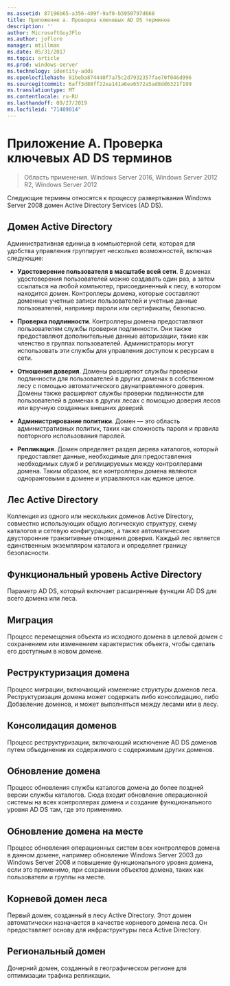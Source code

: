 ```yaml
---
ms.assetid: 87196b65-a356-409f-9af0-b5950797d668
title: Приложение а. Проверка ключевых AD DS терминов
description: ''
author: MicrosoftGuyJFlo
ms.author: joflore
manager: mtillman
ms.date: 05/31/2017
ms.topic: article
ms.prod: windows-server
ms.technology: identity-adds
ms.openlocfilehash: 81beba874440f7a75c2d7932357fae70f046d996
ms.sourcegitcommit: 6aff3d88ff22ea141a6ea6572a5ad8dd6321f199
ms.translationtype: MT
ms.contentlocale: ru-RU
ms.lasthandoff: 09/27/2019
ms.locfileid: "71409014"
---
```

# <a name="appendix-a-reviewing-key-ad-ds-terms"></a>Приложение A. Проверка ключевых AD DS терминов

>Область применения. Windows Server 2016, Windows Server 2012 R2, Windows Server 2012

Следующие термины относятся к процессу развертывания Windows Server 2008 домен Active Directory Services (AD DS).  
  
## <a name="active-directory-domain"></a>Домен Active Directory  
Административная единица в компьютерной сети, которая для удобства управления группирует несколько возможностей, включая следующие:  
  
-   **Удостоверение пользователя в масштабе всей сети**. В доменах удостоверения пользователей можно создавать один раз, а затем ссылаться на любой компьютер, присоединенный к лесу, в котором находится домен. Контроллеры домена, которые составляют доменные учетные записи пользователей и учетные данные пользователей, например пароли или сертификаты, безопасно.  
  
-   **Проверка подлинности**. Контроллеры домена предоставляют пользователям службы проверки подлинности. Они также предоставляют дополнительные данные авторизации, такие как членство в группах пользователей. Администраторы могут использовать эти службы для управления доступом к ресурсам в сети.  
  
-   **Отношения доверия**. Домены расширяют службы проверки подлинности для пользователей в других доменах в собственном лесу с помощью автоматического двунаправленного доверия. Домены также расширяют службы проверки подлинности для пользователей в доменах в других лесах с помощью доверия лесов или вручную созданных внешних доверий.  
  
-   **Администрирование политики**. Домен — это область административных политик, таких как сложность пароля и правила повторного использования паролей.  
  
-   **Репликация**. Домен определяет раздел дерева каталогов, который предоставляет данные, необходимые для предоставления необходимых служб и реплицируемых между контроллерами домена. Таким образом, все контроллеры домена являются одноранговыми в домене и управляются как единое целое.  
  
## <a name="active-directory-forest"></a>Лес Active Directory  
Коллекция из одного или нескольких доменов Active Directory, совместно использующих общую логическую структуру, схему каталогов и сетевую конфигурацию, а также автоматические двусторонние транзитивные отношения доверия. Каждый лес является единственным экземпляром каталога и определяет границу безопасности.  
  
## <a name="active-directory-functional-level"></a>Функциональный уровень Active Directory  
Параметр AD DS, который включает расширенные функции AD DS для всего домена или леса.  
  
## <a name="migration"></a>Миграция  
Процесс перемещения объекта из исходного домена в целевой домен с сохранением или изменением характеристик объекта, чтобы сделать его доступным в новом домене.  
  
## <a name="domain-restructure"></a>Реструктуризация домена  
Процесс миграции, включающий изменение структуры доменов леса. Реструктуризация домена может содержать либо консолидацию, либо Добавление доменов, и может выполняться между лесами или в лесу.  
  
## <a name="domain-consolidation"></a>Консолидация доменов  
Процесс реструктуризации, включающий исключение AD DS доменов путем объединения их содержимого с содержимым других доменов.  
  
## <a name="domain-upgrade"></a>Обновление домена  
Процесс обновления службы каталогов домена до более поздней версии службы каталогов. Сюда входит обновление операционной системы на всех контроллерах домена и создание функционального уровня AD DS там, где это применимо.  
  
## <a name="in-place-domain-upgrade"></a>Обновление домена на месте  
Процесс обновления операционных систем всех контроллеров домена в данном домене, например обновление Windows Server 2003 до Windows Server 2008 и повышение функционального уровня домена, если это применимо, при сохранении объектов домена, таких как пользователи и группы на месте.  
  
## <a name="forest-root-domain"></a>Корневой домен леса  
Первый домен, созданный в лесу Active Directory. Этот домен автоматически назначается в качестве корневого домена леса. Он предоставляет основу для инфраструктуры леса Active Directory.  
  
## <a name="regional-domain"></a>Региональный домен  
Дочерний домен, созданный в географическом регионе для оптимизации трафика репликации.  
  


